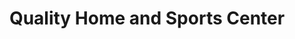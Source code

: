 ---
title: "Quality Home and Sports Center"
url: /sandstone/quality-home-and-sports-center/
shop: motorcycle
---